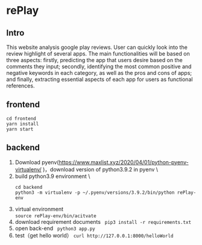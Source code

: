 # rePlay
## Intro
This website analysis google play reviews. User can quickly look into the review highlight of several apps. The main functionalities will be based on three aspects: firstly, predicting the app that users desire based on the comments they input; secondly, identifying the most common positive and negative keywords in each category, as well as the pros and cons of apps; and finally, extracting essential aspects of each app for users as functional references. 

## frontend

```
cd frontend
yarn install
yarn start
```

## backend

1. Download pyenv(https://www.maxlist.xyz/2020/04/01/python-pyenv-virtualenv/ )，download version of python3.9.2 in pyenv \
2. build python3.9 environment \
   ```
   cd backend
   python3 -m virtualenv -p ~/.pyenv/versions/3.9.2/bin/python rePlay-env
   ```
3. virtual environment \
   `source rePlay-env/bin/acitvate`
4. download requirement documents
   ` pip3 install -r requirements.txt`
5. open back-end
   ` python3 app.py`
6. test（get hello world）
   `curl http://127.0.0.1:8000/helloWorld`

